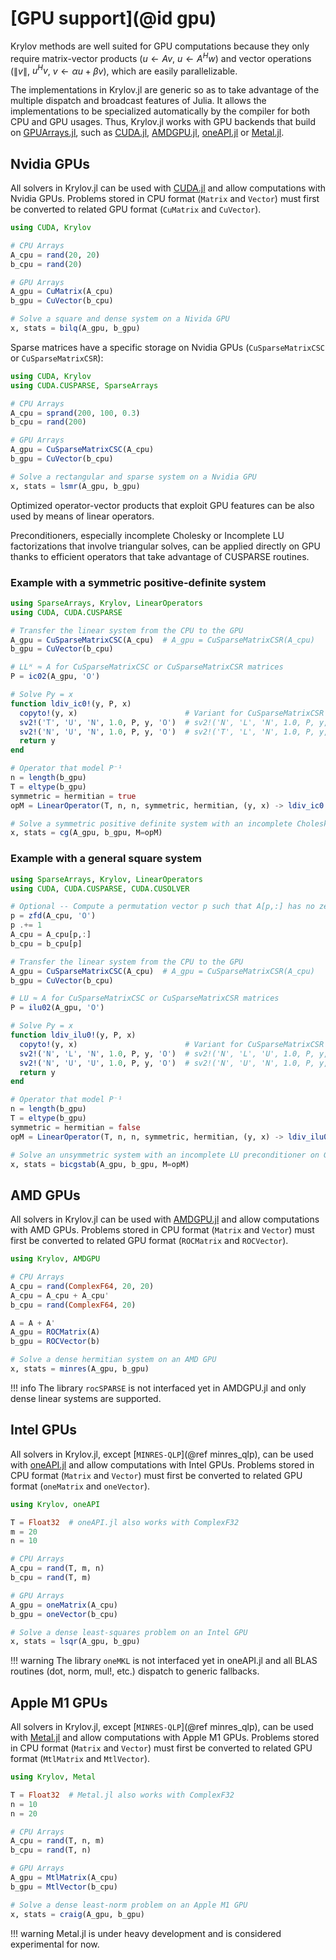 # [GPU support](@id gpu)

Krylov methods are well suited for GPU computations because they only require matrix-vector products ($u \leftarrow Av$, $u \leftarrow A^{H}w$) and vector operations ($\|v\|$, $u^H v$, $v \leftarrow \alpha u + \beta v$), which are easily parallelizable.

The implementations in Krylov.jl are generic so as to take advantage of the multiple dispatch and broadcast features of Julia.
It allows the implementations to be specialized automatically by the compiler for both CPU and GPU usages.
Thus, Krylov.jl works with GPU backends that build on [GPUArrays.jl](https://github.com/JuliaGPU/GPUArrays.jl), such as [CUDA.jl](https://github.com/JuliaGPU/CUDA.jl), [AMDGPU.jl](https://github.com/JuliaGPU/AMDGPU.jl), [oneAPI.jl](https://github.com/JuliaGPU/oneAPI.jl) or [Metal.jl](https://github.com/JuliaGPU/Metal.jl).

## Nvidia GPUs

All solvers in Krylov.jl can be used with [CUDA.jl](https://github.com/JuliaGPU/CUDA.jl) and allow computations with Nvidia GPUs.
Problems stored in CPU format (`Matrix` and `Vector`) must first be converted to related GPU format (`CuMatrix` and `CuVector`).

```julia
using CUDA, Krylov

# CPU Arrays
A_cpu = rand(20, 20)
b_cpu = rand(20)

# GPU Arrays
A_gpu = CuMatrix(A_cpu)
b_gpu = CuVector(b_cpu)

# Solve a square and dense system on a Nivida GPU
x, stats = bilq(A_gpu, b_gpu)
```

Sparse matrices have a specific storage on Nvidia GPUs (`CuSparseMatrixCSC` or `CuSparseMatrixCSR`):

```julia
using CUDA, Krylov
using CUDA.CUSPARSE, SparseArrays

# CPU Arrays
A_cpu = sprand(200, 100, 0.3)
b_cpu = rand(200)

# GPU Arrays
A_gpu = CuSparseMatrixCSC(A_cpu)
b_gpu = CuVector(b_cpu)

# Solve a rectangular and sparse system on a Nvidia GPU
x, stats = lsmr(A_gpu, b_gpu)
```

Optimized operator-vector products that exploit GPU features can be also used by means of linear operators.

Preconditioners, especially incomplete Cholesky or Incomplete LU factorizations that involve triangular solves,
can be applied directly on GPU thanks to efficient operators that take advantage of CUSPARSE routines.

### Example with a symmetric positive-definite system

```julia
using SparseArrays, Krylov, LinearOperators
using CUDA, CUDA.CUSPARSE

# Transfer the linear system from the CPU to the GPU
A_gpu = CuSparseMatrixCSC(A_cpu)  # A_gpu = CuSparseMatrixCSR(A_cpu)
b_gpu = CuVector(b_cpu)

# LLᴴ ≈ A for CuSparseMatrixCSC or CuSparseMatrixCSR matrices
P = ic02(A_gpu, 'O')

# Solve Py = x
function ldiv_ic0!(y, P, x)
  copyto!(y, x)                        # Variant for CuSparseMatrixCSR
  sv2!('T', 'U', 'N', 1.0, P, y, 'O')  # sv2!('N', 'L', 'N', 1.0, P, y, 'O')
  sv2!('N', 'U', 'N', 1.0, P, y, 'O')  # sv2!('T', 'L', 'N', 1.0, P, y, 'O')
  return y
end

# Operator that model P⁻¹
n = length(b_gpu)
T = eltype(b_gpu)
symmetric = hermitian = true
opM = LinearOperator(T, n, n, symmetric, hermitian, (y, x) -> ldiv_ic0!(y, P, x))

# Solve a symmetric positive definite system with an incomplete Cholesky preconditioner on GPU
x, stats = cg(A_gpu, b_gpu, M=opM)
```

### Example with a general square system

```julia
using SparseArrays, Krylov, LinearOperators
using CUDA, CUDA.CUSPARSE, CUDA.CUSOLVER

# Optional -- Compute a permutation vector p such that A[p,:] has no zero diagonal
p = zfd(A_cpu, 'O')
p .+= 1
A_cpu = A_cpu[p,:]
b_cpu = b_cpu[p]

# Transfer the linear system from the CPU to the GPU
A_gpu = CuSparseMatrixCSC(A_cpu)  # A_gpu = CuSparseMatrixCSR(A_cpu)
b_gpu = CuVector(b_cpu)

# LU ≈ A for CuSparseMatrixCSC or CuSparseMatrixCSR matrices
P = ilu02(A_gpu, 'O')

# Solve Py = x
function ldiv_ilu0!(y, P, x)
  copyto!(y, x)                        # Variant for CuSparseMatrixCSR
  sv2!('N', 'L', 'N', 1.0, P, y, 'O')  # sv2!('N', 'L', 'U', 1.0, P, y, 'O')
  sv2!('N', 'U', 'U', 1.0, P, y, 'O')  # sv2!('N', 'U', 'N', 1.0, P, y, 'O')
  return y
end

# Operator that model P⁻¹
n = length(b_gpu)
T = eltype(b_gpu)
symmetric = hermitian = false
opM = LinearOperator(T, n, n, symmetric, hermitian, (y, x) -> ldiv_ilu0!(y, P, x))

# Solve an unsymmetric system with an incomplete LU preconditioner on GPU
x, stats = bicgstab(A_gpu, b_gpu, M=opM)
```

## AMD GPUs

All solvers in Krylov.jl can be used with [AMDGPU.jl](https://github.com/JuliaGPU/AMDGPU.jl) and allow computations with AMD GPUs.
Problems stored in CPU format (`Matrix` and `Vector`) must first be converted to related GPU format (`ROCMatrix` and `ROCVector`).

```julia
using Krylov, AMDGPU

# CPU Arrays
A_cpu = rand(ComplexF64, 20, 20)
A_cpu = A_cpu + A_cpu'
b_cpu = rand(ComplexF64, 20)

A = A + A'
A_gpu = ROCMatrix(A)
b_gpu = ROCVector(b)

# Solve a dense hermitian system on an AMD GPU
x, stats = minres(A_gpu, b_gpu)
```

!!! info
    The library `rocSPARSE` is not interfaced yet in AMDGPU.jl and only dense linear systems are supported.

## Intel GPUs

All solvers in Krylov.jl, except [`MINRES-QLP`](@ref minres_qlp), can be used with [oneAPI.jl](https://github.com/JuliaGPU/oneAPI.jl) and allow computations with Intel GPUs.
Problems stored in CPU format (`Matrix` and `Vector`) must first be converted to related GPU format (`oneMatrix` and `oneVector`).

```julia
using Krylov, oneAPI

T = Float32  # oneAPI.jl also works with ComplexF32
m = 20
n = 10

# CPU Arrays
A_cpu = rand(T, m, n)
b_cpu = rand(T, m)

# GPU Arrays
A_gpu = oneMatrix(A_cpu)
b_gpu = oneVector(b_cpu)

# Solve a dense least-squares problem on an Intel GPU
x, stats = lsqr(A_gpu, b_gpu)
```

!!! warning
    The library `oneMKL` is not interfaced yet in oneAPI.jl and all BLAS routines (dot, norm, mul!, etc.) dispatch to generic fallbacks.

## Apple M1 GPUs

All solvers in Krylov.jl, except [`MINRES-QLP`](@ref minres_qlp), can be used with [Metal.jl](https://github.com/JuliaGPU/Metal.jl) and allow computations with Apple M1 GPUs.
Problems stored in CPU format (`Matrix` and `Vector`) must first be converted to related GPU format (`MtlMatrix` and `MtlVector`).

```julia
using Krylov, Metal

T = Float32  # Metal.jl also works with ComplexF32
n = 10
n = 20

# CPU Arrays
A_cpu = rand(T, n, m)
b_cpu = rand(T, n)

# GPU Arrays
A_gpu = MtlMatrix(A_cpu)
b_gpu = MtlVector(b_cpu)

# Solve a dense least-norm problem on an Apple M1 GPU
x, stats = craig(A_gpu, b_gpu)
```

!!! warning
    Metal.jl is under heavy development and is considered experimental for now.
